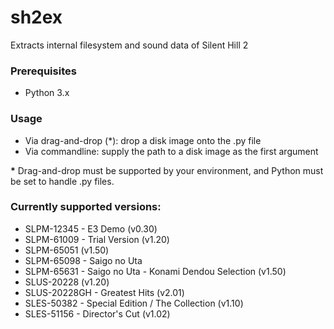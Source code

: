 # sh2ex
Extracts internal filesystem and sound data of Silent Hill 2

### Prerequisites
* Python 3.x

### Usage
* Via drag-and-drop (&#42;): drop a disk image onto the .py file
* Via commandline: supply the path to a disk image as the first argument

**&#42;** Drag-and-drop must be supported by your environment, and Python must be set to handle .py files.

### Currently supported versions:
* SLPM-12345 - E3 Demo (v0.30)
* SLPM-61009 - Trial Version (v1.20)
* SLPM-65051 (v1.50)
* SLPM-65098 - Saigo no Uta
* SLPM-65631 - Saigo no Uta - Konami Dendou Selection (v1.50)
* SLUS-20228 (v1.20)
* SLUS-20228GH - Greatest Hits (v2.01)
* SLES-50382 - Special Edition / The Collection (v1.10)
* SLES-51156 - Director's Cut (v1.02)

